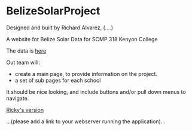 # BelizeSolarProject

Designed and built by Richard Alvarez, (....)

A website for Belize Solar Data for SCMP 318 Kenyon College

The data is [here](https://docs.google.com/document/d/1jhXcbkrk1JekFlCHPpZr_mavFl_XUg0e9h4HGTEOAKA/edit)

Out team will:
- create a main page, to provide information on the project. 
- a set of sub pages for each school

It should be nice looking, and include buttons and/or pull down menus to navigate.

[Ricky's version](http://18.117.104.28/BelizeSolarProject/)

...(please add a link to your webserver running the application)...
